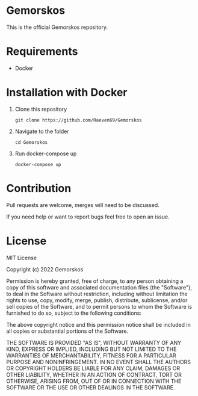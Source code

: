 # Gemorskos
This is the official Gemorskos repository.

# Requirements
- Docker

# Installation with Docker
1. Clone this repository
    ```
    git clone https://github.com/Raeven69/Gemorskos
    ```
2. Navigate to the folder
    ```
    cd Gemorskos
    ```
3. Run docker-compose up
    ```
    docker-compose up
    ```

# Contribution
Pull requests are welcome, merges will need to be discussed.

If you need help or want to report bugs feel free to open an issue.

# License
MIT License

Copyright (c) 2022 Gemorskos

Permission is hereby granted, free of charge, to any person obtaining a copy
of this software and associated documentation files (the "Software"), to deal
in the Software without restriction, including without limitation the rights
to use, copy, modify, merge, publish, distribute, sublicense, and/or sell
copies of the Software, and to permit persons to whom the Software is
furnished to do so, subject to the following conditions:

The above copyright notice and this permission notice shall be included in all
copies or substantial portions of the Software.

THE SOFTWARE IS PROVIDED "AS IS", WITHOUT WARRANTY OF ANY KIND, EXPRESS OR
IMPLIED, INCLUDING BUT NOT LIMITED TO THE WARRANTIES OF MERCHANTABILITY,
FITNESS FOR A PARTICULAR PURPOSE AND NONINFRINGEMENT. IN NO EVENT SHALL THE
AUTHORS OR COPYRIGHT HOLDERS BE LIABLE FOR ANY CLAIM, DAMAGES OR OTHER
LIABILITY, WHETHER IN AN ACTION OF CONTRACT, TORT OR OTHERWISE, ARISING FROM,
OUT OF OR IN CONNECTION WITH THE SOFTWARE OR THE USE OR OTHER DEALINGS IN THE
SOFTWARE.
